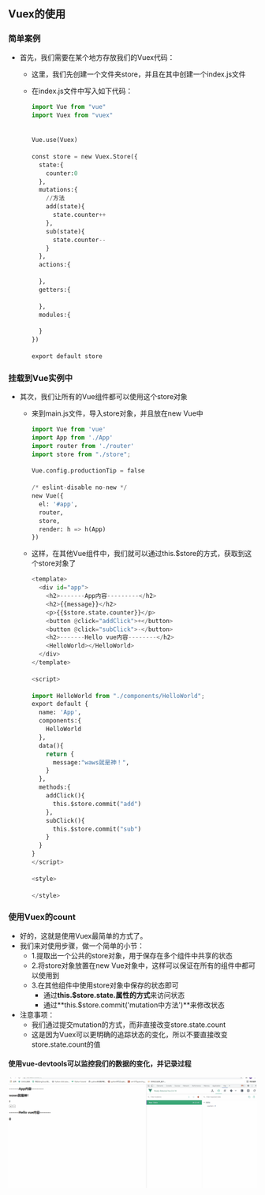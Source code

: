 ## Vuex的使用

### 简单案例

- 首先，我们需要在某个地方存放我们的Vuex代码：
  - 这里，我们先创建一个文件夹store，并且在其中创建一个index.js文件

  - 在index.js文件中写入如下代码：

    ```python
    import Vue from "vue"
    import Vuex from "vuex"
    
    
    Vue.use(Vuex)
    
    const store = new Vuex.Store({
      state:{
        counter:0
      },
      mutations:{
        //方法
        add(state){
          state.counter++
        },
        sub(state){
          state.counter--
        }
      },
      actions:{
    
      },
      getters:{
    
      },
      modules:{
    
      }
    })
    
    export default store
    ```

### 挂载到Vue实例中

- 其次，我们让所有的Vue组件都可以使用这个store对象
  - 来到main.js文件，导入store对象，并且放在new Vue中

    ```python
    import Vue from 'vue'
    import App from './App'
    import router from './router'
    import store from "./store";
    
    Vue.config.productionTip = false
    
    /* eslint-disable no-new */
    new Vue({
      el: '#app',
      router,
      store,
      render: h => h(App)
    })
    ```

  - 这样，在其他Vue组件中，我们就可以通过this.$store的方式，获取到这个store对象了

    ```python
    <template>
      <div id="app">
        <h2>-------App内容---------</h2>
        <h2>{{message}}</h2>
        <p>{{$store.state.counter}}</p>
        <button @click="addClick">+</button>
        <button @click="subClick">-</button>
        <h2>-------Hello vue内容--------</h2>
        <HelloWorld></HelloWorld>
      </div>
    </template>
    
    <script>
    
    import HelloWorld from "./components/HelloWorld";
    export default {
      name: 'App',
      components:{
        HelloWorld
      },
      data(){
        return {
          message:"waws就是神！",
        }
      },
      methods:{
        addClick(){
          this.$store.commit("add")
        },
        subClick(){
          this.$store.commit("sub")
        }
      }
    }
    </script>
    
    <style>
    
    </style>
    ```

### 使用Vuex的count

- 好的，这就是使用Vuex最简单的方式了。
- 我们来对使用步骤，做一个简单的小节：
  - 1.提取出一个公共的store对象，用于保存在多个组件中共享的状态
  - 2.将store对象放置在new Vue对象中，这样可以保证在所有的组件中都可以使用到
  - 3.在其他组件中使用store对象中保存的状态即可
    - 通过**this.$store.state.属性的方式**来访问状态
    - 通过**this.$store.commit('mutation中方法')**来修改状态
- 注意事项：
  - 我们通过提交mutation的方式，而非直接改变store.state.count
  - 这是因为Vuex可以更明确的追踪状态的变化，所以不要直接改变store.state.count的值

#### 使用vue-devtools可以监控我们的数据的变化，并记录过程

![动画2](images\动画2.gif)